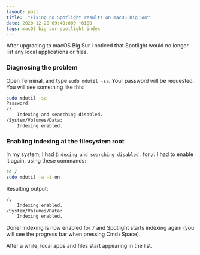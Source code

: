 ```yaml
---
layout: post
title:  "Fixing no Spotlight results on macOS Big Sur"
date: 2020-12-20 09:40:000 +0100
tags: macOS big sur spotlight index
---
```


After upgrading to macOS Big Sur I noticed that Spotlight would no longer list any local applications or files.

### Diagnosing the problem

Open Terminal, and type `sudo mdutil -sa`. Your password will be requested. You will see something like this:

```sh
sudo mdutil -sa
Password:
/:
	Indexing and searching disabled.
/System/Volumes/Data:
	Indexing enabled.
```

### Enabling indexing at the filesystem root

In my system, I had `Indexing and searching disabled.` for `/`. I had to enable it again, using these commands:

```sh
cd /
sudo mdutil -a -i on
```

Resulting output:

```sh
/:
	Indexing enabled.
/System/Volumes/Data:
	Indexing enabled.
```

Done! Indexing is now enabled for `/` and Spotlight starts indexing again (you will see the progress bar when pressing Cmd+Space).

After a while, local apps and files start appearing in the list.
